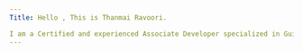 ```yaml
---
Title: Hello , This is Thanmai Ravoori. 

I am a Certified and experienced Associate Developer specialized in Guidewire Policy Center Configurations and Integrations, with proficiency in SQL, JAVA GOSU and SOAP web services. Currently pursuing a Master’s degree in Management Information Systems, with a strong emphasis on System Analysis & Design, Managing Application Databases and Business Process Integration using SAP S/4 HANA, and Business Analytics.
---
```



